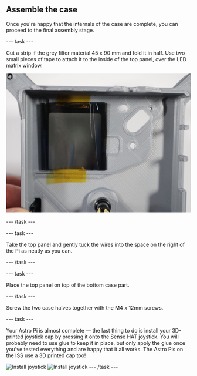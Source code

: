 ## Assemble the case

Once you're happy that the internals of the case are complete, you can proceed to the final assembly stage.

--- task ---

Cut a strip if the grey filter material 45 x 90 mm and fold it in half. Use two small pieces of tape to attach it to the inside of the top panel, over the LED matrix window.

![Photo showing the LED matrix filter held in place with two small pieces of tape](images/sunglasses.jpg)

--- /task ---

--- task ---

Take the top panel and gently tuck the wires into the space on the right of the Pi as neatly as you can.

--- /task ---

--- task ---

Place the top panel on top of the bottom case part.

--- /task ---

Screw the two case halves together with the M4 x 12mm screws.

--- task ---

Your Astro Pi is almost complete — the last thing to do is install your 3D-printed joystick cap by pressing it onto the Sense HAT joystick. You will probably need to use glue to keep it in place, but only apply the glue once you've tested everything and are happy that it all works. The Astro Pis on the ISS use a 3D printed cap too!

![Install joystick](images/completed1.jpg)
![Install joystick](images/completed2.jpg)
--- /task ---